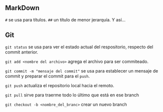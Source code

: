 ## MarkDown

`#` se usa para títulos. `##` un título de menor jerarquía. Y así...

## Git

`git status` se usa para ver el estado actual del respositorio, respecto del commit anterior. 

`git add <nombre del archivo>` agrega el archivo para ser commiteado. 

`git commit -m "mensaje del commit"` se usa para establecer un mensaje de commit y preparar el commit para el `push`. 

`git push` actualiza el repositorio local hacia el remoto. 

`git pull` sirve para traerme todo lo último que está en ese branch

`git checkout -b <nombre_del_branc>` crear un nuevo branch

